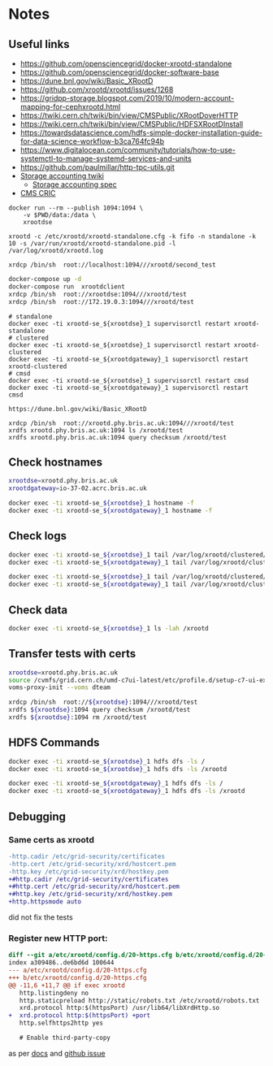 # Notes

## Useful links

- https://github.com/opensciencegrid/docker-xrootd-standalone
- https://github.com/opensciencegrid/docker-software-base
- https://dune.bnl.gov/wiki/Basic_XRootD
- https://github.com/xrootd/xrootd/issues/1268
- https://gridpp-storage.blogspot.com/2019/10/modern-account-mapping-for-cephxrootd.html
- https://twiki.cern.ch/twiki/bin/view/CMSPublic/XRootDoverHTTP
- https://twiki.cern.ch/twiki/bin/view/CMSPublic/HDFSXRootDInstall
- https://towardsdatascience.com/hdfs-simple-docker-installation-guide-for-data-science-workflow-b3ca764fc94b
- https://www.digitalocean.com/community/tutorials/how-to-use-systemctl-to-manage-systemd-services-and-units
- https://github.com/paulmillar/http-tpc-utils.git
- [Storage accounting twiki](https://twiki.cern.ch/twiki/bin/view/LCG/StorageSpaceAccounting)
  - [Storage accounting spec](https://twiki.cern.ch/twiki/pub/LCG/StorageSpaceAccounting/SRR.v6.pdf)
- [CMS CRIC](https://cms-cric.cern.ch/cms/site/detail/T2_UK_SGrid_Bristol/)

```
docker run --rm --publish 1094:1094 \
    -v $PWD/data:/data \
    xrootdse
```
```
xrootd -c /etc/xrootd/xrootd-standalone.cfg -k fifo -n standalone -k 10 -s /var/run/xrootd/xrootd-standalone.pid -l /var/log/xrootd/xrootd.log
```

```
xrdcp /bin/sh  root://localhost:1094///xrootd/second_test
```

```bash
docker-compose up -d
docker-compose run  xrootdclient
xrdcp /bin/sh  root://xrootdse:1094///xrootd/test
xrdcp /bin/sh  root://172.19.0.3:1094///xrootd/test
```


```
# standalone
docker exec -ti xrootd-se_${xrootdse}_1 supervisorctl restart xrootd-standalone
# clustered
docker exec -ti xrootd-se_${xrootdse}_1 supervisorctl restart xrootd-clustered
docker exec -ti xrootd-se_${xrootdgateway}_1 supervisorctl restart xrootd-clustered
# cmsd
docker exec -ti xrootd-se_${xrootdse}_1 supervisorctl restart cmsd
docker exec -ti xrootd-se_${xrootdgateway}_1 supervisorctl restart cmsd

```


```
https://dune.bnl.gov/wiki/Basic_XRootD
```


```
xrdcp /bin/sh  root://xrootd.phy.bris.ac.uk:1094///xrootd/test
xrdfs xrootd.phy.bris.ac.uk:1094 ls /xrootd/test
xrdfs xrootd.phy.bris.ac.uk:1094 query checksum /xrootd/test
```

## Check hostnames

```bash
xrootdse=xrootd.phy.bris.ac.uk
xrootdgateway=io-37-02.acrc.bris.ac.uk

docker exec -ti xrootd-se_${xrootdse}_1 hostname -f
docker exec -ti xrootd-se_${xrootdgateway}_1 hostname -f
```

## Check logs

```bash
docker exec -ti xrootd-se_${xrootdse}_1 tail /var/log/xrootd/clustered/xrootd.log
docker exec -ti xrootd-se_${xrootdgateway}_1 tail /var/log/xrootd/clustered/xrootd.log

docker exec -ti xrootd-se_${xrootdse}_1 tail /var/log/xrootd/clustered/cmsd.log
docker exec -ti xrootd-se_${xrootdgateway}_1 tail /var/log/xrootd/clustered/cmsd.log
```

## Check data

```bash
docker exec -ti xrootd-se_${xrootdse}_1 ls -lah /xrootd
```

## Transfer tests with certs
```bash
xrootdse=xrootd.phy.bris.ac.uk
source /cvmfs/grid.cern.ch/umd-c7ui-latest/etc/profile.d/setup-c7-ui-example.sh
voms-proxy-init --voms dteam

xrdcp /bin/sh  root://${xrootdse}:1094///xrootd/test
xrdfs ${xrootdse}:1094 query checksum /xrootd/test
xrdfs ${xrootdse}:1094 rm /xrootd/test
```

## HDFS Commands

```bash
docker exec -ti xrootd-se_${xrootdse}_1 hdfs dfs -ls /
docker exec -ti xrootd-se_${xrootdse}_1 hdfs dfs -ls /xrootd

docker exec -ti xrootd-se_${xrootdgateway}_1 hdfs dfs -ls /
docker exec -ti xrootd-se_${xrootdgateway}_1 hdfs dfs -ls /xrootd
```


## Debugging

### Same certs as xrootd

```diff
-http.cadir /etc/grid-security/certificates
-http.cert /etc/grid-security/xrd/hostcert.pem
-http.key /etc/grid-security/xrd/hostkey.pem
+#http.cadir /etc/grid-security/certificates
+#http.cert /etc/grid-security/xrd/hostcert.pem
+#http.key /etc/grid-security/xrd/hostkey.pem
+http.httpsmode auto
```
did not fix the tests

### Register new HTTP port:

```diff
diff --git a/etc/xrootd/config.d/20-https.cfg b/etc/xrootd/config.d/20-https.cfg
index a309486..de6bd6d 100644
--- a/etc/xrootd/config.d/20-https.cfg
+++ b/etc/xrootd/config.d/20-https.cfg
@@ -11,6 +11,7 @@ if exec xrootd
   http.listingdeny no
   http.staticpreload http://static/robots.txt /etc/xrootd/robots.txt
   xrd.protocol http:$(httpsPort) /usr/lib64/libXrdHttp.so
+  xrd.protocol http:$(httpsPort) +port
   http.selfhttps2http yes

   # Enable third-party-copy
```
as per [docs](https://xrootd.slac.stanford.edu/doc/dev54/xrd_config.htm#_Toc88513976) and [github issue](https://github.com/xrootd/xrootd/issues/1087)